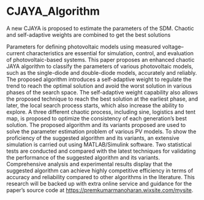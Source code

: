 # CJAYA_Algorithm

A new CJAYA is proposed to estimate the parameters of the SDM. Chaotic and self-adaptive weights are combined to get the best solutions


Parameters for defining photovoltaic models using measured voltage–current characteristics are essential for simulation, control, and evaluation of photovoltaic-based systems. This paper proposes an enhanced chaotic JAYA algorithm to classify the parameters of various photovoltaic models, such as the single-diode and double-diode models, accurately and reliably. The proposed algorithm introduces a self-adaptive weight to regulate the trend to reach the optimal solution and avoid the worst solution in various phases of the search space. The self-adaptive weight capability also allows the proposed technique to reach the best solution at the earliest phase, and later, the local search process starts, which also increase the ability to explore. A three different chaotic process, including sine, logistics and tent map, is proposed to optimize the consistency of each generation’s best solution. The proposed algorithm and its variants proposed are used to solve the parameter estimation problem of various PV models. To show the proficiency of the suggested algorithm and its variants, an extensive simulation is carried out using MATLAB/Simulink software. Two statistical tests are conducted and compared with the latest techniques for validating the performance of the suggested algorithm and its variants. Comprehensive analysis and experimental results display that the suggested algorithm can achieve highly competitive efficiency in terms of accuracy and reliability compared to other algorithms in the literature. This research will be backed up with extra online service and guidance for the paper’s source code at https://premkumarmanoharan.wixsite.com/mysite.
